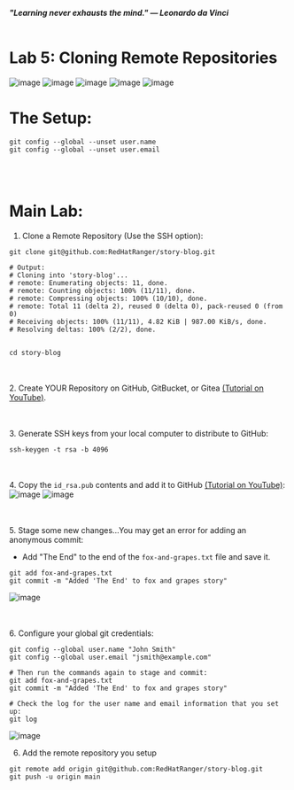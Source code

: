 ***"Learning never exhausts the mind." — Leonardo da Vinci***
<br><br>

# Lab 5: Cloning Remote Repositories
![image](https://github.com/user-attachments/assets/bb0c006d-bdce-4b74-8e9e-222b9a8ce728) ![image](https://github.com/user-attachments/assets/cde069e9-5532-4201-8943-c076c4a166ef) ![image](https://github.com/user-attachments/assets/b4a24a1d-9072-466c-b16f-0fcba96f63a1) ![image](https://github.com/user-attachments/assets/6d9f09e2-e167-4eef-92be-f814c16e2ce6) ![image](https://github.com/user-attachments/assets/56b26d71-c6e9-4f4d-9a77-8532e8ba5bbb) 

# The Setup:
```
git config --global --unset user.name
git config --global --unset user.email
```

<br><br>
# Main Lab:
1. Clone a Remote Repository (Use the SSH option):
```
git clone git@github.com:RedHatRanger/story-blog.git

# Output:
# Cloning into 'story-blog'...
# remote: Enumerating objects: 11, done.
# remote: Counting objects: 100% (11/11), done.
# remote: Compressing objects: 100% (10/10), done.
# remote: Total 11 (delta 2), reused 0 (delta 0), pack-reused 0 (from 0)
# Receiving objects: 100% (11/11), 4.82 KiB | 987.00 KiB/s, done.
# Resolving deltas: 100% (2/2), done.


cd story-blog
```

<br><br>
2. Create YOUR Repository on GitHub, GitBucket, or Gitea [(Tutorial on YouTube)](https://www.youtube.com/watch?v=Oaj3RBIoGFc&t=653s).

<br><br>
3. Generate SSH keys from your local computer to distribute to GitHub:
```
ssh-keygen -t rsa -b 4096
```

<br><br>
4. Copy the `id_rsa.pub` contents and add it to GitHub [(Tutorial on YouTube)](https://www.youtube.com/watch?v=X40b9x9BFGo): \
![image](https://github.com/user-attachments/assets/9bb8a404-76bb-4c53-a542-f08096040ac0)
![image](https://github.com/user-attachments/assets/efd75bd0-80bb-47e7-a358-3bae961da3c1)

<br><br>
5. Stage some new changes...You may get an error for adding an anonymous commit:
- Add "The End" to the end of the `fox-and-grapes.txt` file and save it.
```
git add fox-and-grapes.txt
git commit -m "Added 'The End' to fox and grapes story"
```
![image](https://github.com/user-attachments/assets/31ed5081-cec1-4a31-be17-7600b6cd7138)

<br><br>
6. Configure your global git credentials:
```
git config --global user.name "John Smith"
git config --global user.email "jsmith@example.com"

# Then run the commands again to stage and commit:
git add fox-and-grapes.txt
git commit -m "Added 'The End' to fox and grapes story"

# Check the log for the user name and email information that you set up:
git log
```
![image](https://github.com/user-attachments/assets/14f004f8-2dbb-4e38-bf34-3022ece1230f)

6. Add the remote repository you setup 
```
git remote add origin git@github.com:RedHatRanger/story-blog.git
git push -u origin main
```
